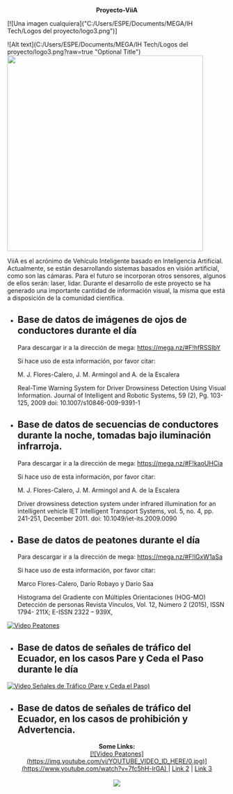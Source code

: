<p align="center">
<b>Proyecto-ViiA</b><br>
</p>
 


[![Una imagen cualquiera]("C:/Users/ESPE/Documents/MEGA/IH Tech/Logos del proyecto/logo3.png")]

![Alt text](C:/Users/ESPE/Documents/MEGA/IH Tech/Logos del proyecto/logo3.png?raw=true "Optional Title")
<br>
  <img  width="450" src="C:\\Users\\ESPE\\Documents\\MEGA\\IH/Tech\\Logos/del/proyecto\\logo3.png" />
<br>

ViiA es el acrónimo de Vehículo Inteligente basado en Inteligencia Artificial.
 Actualmente, se están desarrollando sistemas basados en visión artificial, como son las cámaras.
 Para el futuro se incorporan otros sensores, algunos de ellos serán: laser, lidar.
 Durante el desarrollo de este proyecto se ha generado una importante cantidad de información visual, la misma que está a disposición de la comunidad científica. 

* ## Base de datos de imágenes de ojos de conductores durante el día

    Para descargar ir a la dirección de mega:
    https://mega.nz/#F!hfRSSIbY

    Si hace uso de esta información, por favor citar:

    M. J. Flores-Calero, J. M. Armingol and A. de la Escalera
    
    Real-Time Warning System for Driver Drowsiness Detection Using Visual Information. 
    Journal of Intelligent and Robotic Systems, 59 (2), Pg. 103-125, 2009
    doi: 10.1007/s10846-009-9391-1 
 * ## Base de datos de secuencias de conductores durante la noche, tomadas bajo iluminación infrarroja.

    Para descargar ir a la dirección de mega:
    https://mega.nz/#F!kaoUHCia

    Si hace uso de esta información, por favor citar:

    M. J. Flores-Calero, J. M. Armingol and A. de la Escalera
    
    Driver drowsiness detection system under infrared illumination for an intelligent vehicle
    IET Intelligent Transport Systems, vol. 5, no. 4, pp. 241-251, December 2011.
    doi: 10.1049/iet-its.2009.0090
* ## Base de datos de peatones durante el día

    Para descargar ir a la dirección de mega:
    https://mega.nz/#F!lGxW1aSa


    Si hace uso de esta información, por favor citar:

    Marco Flores-Calero, Darío Robayo y Darío Saa
    
    Histograma del Gradiente con Múltiples Orientaciones (HOG-MO) Detección de personas 
    Revista Vínculos, Vol. 12, Número 2 (2015), ISSN 1794- 211X; E-ISSN 2322 – 939X, 
    
 [![Video Peatones](https://img.youtube.com/vi/YOUTUBE_VIDEO_ID_HERE/0.jpg)](https://www.youtube.com/watch?v=7fc5hH-lrGA) 


* ## Base de datos de señales de tráfico del Ecuador, en los casos Pare y Ceda el Paso durante le día


 [![Video Señales de Tráfico (Pare y Ceda el Paso)](https://img.youtube.com/vi/YOUTUBE_VIDEO_ID_HERE/0.jpg)](https://www.youtube.com/watch?v=3XNiLd3Ye4M) 
 
* ## Base de datos de señales de tráfico del Ecuador, en los casos de prohibición y Advertencia.

 <p align="center">
  <b>Some Links:</b><br>
  <a href="#">  [![Video Peatones](https://img.youtube.com/vi/YOUTUBE_VIDEO_ID_HERE/0.jpg)](https://www.youtube.com/watch?v=7fc5hH-lrGA)  </a> |
  <a href="#">Link 2</a> |
  <a href="#">Link 3</a>
  <br><br>
  <img src="C:/Users/ESPE/Documents/MEGA/IH Tech/Logos del proyecto/logo3.png">
</p>


